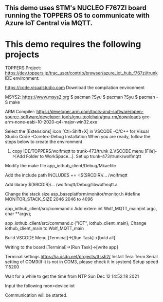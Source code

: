 ## This demo uses STM's NUCLEO F767ZI board running the TOPPERS OS to communicate with Azure IoT Central via MQTT.

# This demo requires the following projects
TOPPERS Project:
https://dev.toppers.jp/trac_user/contrib/browser/azure_iot_hub_f767zi/trunk
IDE environment:

https://code.visualstudio.com
Download the compilation environment

MSYS2:
https://www.msys2.org
$ pacman ?Syu
$ pacman ?Syu
$ pacman -S make

ARM Compiler:
https://developer.arm.com/tools-and-software/open-source-software/developer-tools/gnu-toolchain/gnu-rm/downloads
gcc-arm-none-eabi-10-2020-q4-major-win32.exe

Select the [Extensions] icon [Ctl+Shift+X] in VSCODE
-C/C++ for Visual Studio Code
-Coretex-Debug
Installation
When you are ready, follow the steps below to create the environment
1. copy IDE/TOPPERS/wolfmqtt to trunk-473/trunk
2.VSCODE menu
[File]->[Add Folder to WorkSpace...].
Set up trunk-473/trunk/wolfmqtt

Modify the make file
app_iothub_client/Debug/Mkaefile

Add the include path
INCLUDES += -I$(SRCDIR)/... /wolfmqtt

Add library
$(SRCDIR)/... /wolfmqtt/Debug/libwolfmqtt.a 

Change the stack size
asp_baseplatform/monitor/monitor.h
#define MONITOR_STACK_SIZE 2046
2046 to 4096

app_iothub_client/src/command.c
Add
extern int Wolf_MQTT_main(int argc, char **argv);

app_iothub_client/src/command.c
	{"IOT", iothub_client_main},
Change iothub_client_main to Wolf_MQTT_main

Build
VSCODE Menu
[Terminal]->[Run Task]->[buld all]

Writing to the board
[Terminal]->[Run Task]->[write app]

Terminal settings
https://ja.osdn.net/projects/ttssh2/
Install Tera Term
Serial setting of COM3(If it is not in COM3, please check it in system)
Setup speed 115200


Wait for a while to get the time from NTP
Sun Dec 12 14:52:18 2021

Input the following
mon>device iot

Communication will be started.
